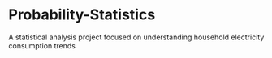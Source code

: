 # Probability-Statistics
A statistical analysis project focused on understanding household electricity consumption trends
